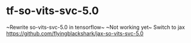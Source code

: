 # tf-so-vits-svc-5.0
~Rewrite so-vits-svc-5.0 in tensorflow~
~Not working yet~
Switch to jax
https://github.com/flyingblackshark/jax-so-vits-svc-5.0
